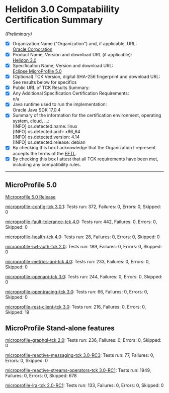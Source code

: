 # Helidon 3.0 Compatabiility Certification Summary 
*(Preliminary)*

- [x] Organization Name ("Organization") and, if applicable, URL:<br/>
  [Oracle Corporation](https://oracle.com)
- [x] Product Name, Version and download URL (if applicable):<br/>
  [Helidon 3.0](https://helidon.io/docs/v3/#/about/introduction)
- [x] Specification Name, Version and download URL:<br/>
   [Eclipse MicroProfile 5.0](https://download.eclipse.org/microprofile/microprofile-5.0/microprofile-spec-5.0.html)
- [x] (Optional) TCK Version, digital SHA-256 fingerprint and download URL:<br/>
  See results below for specifics
- [x] Public URL of TCK Results Summary:<br/>
  <link to this file web page>
- [x] Any Additional Specification Certification Requirements:<br/>
    n/a
- [x] Java runtime used to run the implementation:<br/>
    Oracle Java SDK 17.0.4
- [x] Summary of the information for the certification environment, operating system, cloud, ...:<br/>
	[INFO] os.detected.name: linux<br/>
	[INFO] os.detected.arch: x86_64<br/>
	[INFO] os.detected.version: 4.14<br/>
	[INFO] os.detected.release: debian
- [x] By checking this box I acknowledge that the Organization I represent accepts the terms of the [EFTL](https://www.eclipse.org/legal/tck.php).
- [x] By checking this box I attest that all TCK requirements have been met, including any compatibility rules.
---
## MicroProfile 5.0

[Microprofile 5.0 Release](https://github.com/eclipse/microprofile/releases/tag/5.0)

[microprofile-config-tck 3.0.1](https://repo1.maven.org/maven2/org/eclipse/microprofile/config/microprofile-config-tck/3.0.1/microprofile-config-tck-3.0.1.jar): Tests run: 372, Failures: 0, Errors: 0, Skipped: 0

[microprofile-fault-tolerance-tck 4.0](https://repo1.maven.org/maven2/org/eclipse/microprofile/fault-tolerance/microprofile-fault-tolerance-tck/4.0/microprofile-fault-tolerance-tck-4.0.jar): Tests run: 442, Failures: 0, Errors: 0, Skipped: 0

[microprofile-health-tck 4.0](https://repo1.maven.org/maven2/org/eclipse/microprofile/health/microprofile-health-tck/4.0/microprofile-health-tck-4.0.jar): Tests run: 28, Failures: 0, Errors: 0, Skipped: 0

[microprofile-jwt-auth-tck 2.0](https://repo1.maven.org/maven2/org/eclipse/microprofile/jwt/microprofile-jwt-auth-tck/2.0/microprofile-jwt-auth-tck-2.0.jar): Tests run: 189, Failures: 0, Errors: 0, Skipped: 0

[microprofile-metrics-api-tck 4.0](https://repo1.maven.org/maven2/org/eclipse/microprofile/metrics/microprofile-metrics-api-tck/4.0/microprofile-metrics-api-tck-4.0.jar): Tests run: 233, Failures: 0, Errors: 0, Skipped: 0

[microprofile-openapi-tck 3.0](https://repo1.maven.org/maven2/org/eclipse/microprofile/openapi/microprofile-openapi-tck/3.0/microprofile-openapi-tck-3.0.jar): Tests run: 244, Failures: 0, Errors: 0, Skipped: 0

[microprofile-opentracing-tck 3.0](https://repo1.maven.org/maven2/org/eclipse/microprofile/opentracing/microprofile-opentracing-tck/3.0/microprofile-opentracing-tck-3.0.jar): Tests run: 66, Failures: 0, Errors: 0, Skipped: 0

[microprofile-rest-client-tck 3.0](https://repo1.maven.org/maven2/org/eclipse/microprofile/rest/client/microprofile-rest-client-tck/3.0/microprofile-rest-client-tck-3.0.jar): Tests run: 216, Failures: 0, Errors: 0, Skipped: 19

## MicroProfile Stand-alone features

[microprofile-graphql-tck 2.0](https://repo1.maven.org/maven2/org/eclipse/microprofile/graphql/microprofile-graphql-tck/2.0/microprofile-graphql-tck-2.0.jar): Tests run: 236, Failures: 0, Errors: 0, Skipped: 0

[microprofile-reactive-messaging-tck 3.0-RC3](https://repo1.maven.org/maven2/org/eclipse/microprofile/reactive/messaging/microprofile-reactive-messaging-tck/3.0-RC3/microprofile-reactive-messaging-tck-3.0-RC3.jar): Tests run: 77, Failures: 0, Errors: 0, Skipped: 0

[microprofile-reactive-streams-operators-tck 3.0-RC1](https://repo1.maven.org/maven2/org/eclipse/microprofile/reactive-streams-operators/microprofile-reactive-streams-operators-tck/3.0-RC1/microprofile-reactive-streams-operators-tck-3.0-RC1.jar):  Tests run: 1949, Failures: 0, Errors: 0, Skipped: 678

[microprofile-lra-tck 2.0-RC1](https://repo1.maven.org/maven2/org/eclipse/microprofile/lra/microprofile-lra-tck/2.0-RC1/microprofile-lra-tck-2.0-RC1.jar): Tests run: 133, Failures: 0, Errors: 0, Skipped: 0


